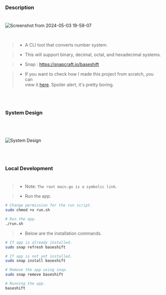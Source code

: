 ### Description
#

![Screenshot from 2024-05-03 19-59-07](https://github.com/kentlouisetonino/baseshift/assets/69438999/d323b572-8dae-4f9e-bf75-15d038a5df0b)

<br />

> - A CLI tool that converts number system.

> - This will support binary, decimal, octal, and hexadecimal systems.

> - Snap : https://snapcraft.io/baseshift

> - If you want to check how I made this project from scratch, you can <br />
    view it [here](https://www.youtube.com/playlist?list=PLPks-uiro_XLkNPKPjwAcL6ifiqpIIPgu). Spoiler alert, it's pretty boring.

<br />
<br />



### System Design
#

<br />

![System Design](./docs/image-system-design.gif)

<br />
<br />



### Local Development
#
> - Note: `The root main.go is a symbolic link`.

> - Run the app.

```bash
# Change permission for the run script.
sudo chmod +x run.sh

# Run the app.
./run.sh
```

> - Below are the installation commands.

```bash
# If app is already installed.
sudo snap refresh baseshift

# If app is not yet installed.
sudo snap install baseshift

# Remove the app using snap.
sudo snap remove baseshift

# Running the app.
baseshift
```
